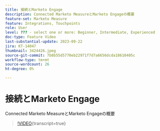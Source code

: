 ```yaml
---
title: 接続とMarketo Engage
description: Connected Marketo MeasureとMarketo Engageの概要
feature-set: Marketo Measure
feature: Integrations, Touchpoints
role: User
level: ??? - select one or more: Beginner, Intermediate, Experienced
doc-type: Feature Video
last-substantial-update: 2023-09-22
jira: KT-14047
thumbnail: 3424426.jpeg
source-git-commit: 7b8b55d5770eb22971f7d7a6656dcda18610405c
workflow-type: tm+mt
source-wordcount: 26
ht-degree: 0%

---
```



# 接続とMarketo Engage

Connected Marketo MeasureとMarketo Engageの概要

>[!VIDEO](https://video.tv.adobe.com/v/3424426/?learn=on){transcript=true}
